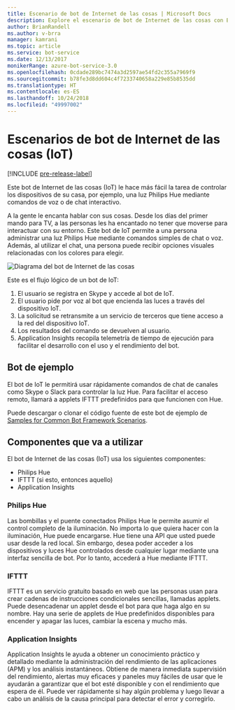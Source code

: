 ```yaml
---
title: Escenario de bot de Internet de las cosas | Microsoft Docs
description: Explore el escenario de bot de Internet de las cosas con Bot Framework.
author: BrianRandell
ms.author: v-brra
manager: kamrani
ms.topic: article
ms.service: bot-service
ms.date: 12/13/2017
monikerRange: azure-bot-service-3.0
ms.openlocfilehash: 0cdade289bc7474a3d2597ae54fd2c355a7969f9
ms.sourcegitcommit: b78fe3d8dd604c4f7233740658a229e85b8535dd
ms.translationtype: HT
ms.contentlocale: es-ES
ms.lasthandoff: 10/24/2018
ms.locfileid: "49997002"
---
```

# <a name="internet-of-things-iot-bot-scenario"></a>Escenarios de bot de Internet de las cosas (IoT)

[!INCLUDE [pre-release-label](includes/pre-release-label-v3.md)]

Este bot de Internet de las cosas (IoT) le hace más fácil la tarea de controlar los dispositivos de su casa, por ejemplo, una luz Philips Hue mediante comandos de voz o de chat interactivo.

A la gente le encanta hablar con sus cosas. Desde los días del primer mando para TV, a las personas les ha encantado no tener que moverse para interactuar con su entorno. Este bot de IoT permite a una persona administrar una luz Philips Hue mediante comandos simples de chat o voz. Además, al utilizar el chat, una persona puede recibir opciones visuales relacionadas con los colores para elegir.

![Diagrama del bot de Internet de las cosas](~/media/scenarios/bot-service-scenario-iot-bot.png)

Este es el flujo lógico de un bot de IoT:

1. El usuario se registra en Skype y accede al bot de IoT.
2. El usuario pide por voz al bot que encienda las luces a través del dispositivo IoT.
3. La solicitud se retransmite a un servicio de terceros que tiene acceso a la red del dispositivo IoT.
4. Los resultados del comando se devuelven al usuario.
5. Application Insights recopila telemetría de tiempo de ejecución para facilitar el desarrollo con el uso y el rendimiento del bot.

## <a name="sample-bot"></a>Bot de ejemplo
El bot de IoT le permitirá usar rápidamente comandos de chat de canales como Skype o Slack para controlar la luz Hue. Para facilitar el acceso remoto, llamará a applets IFTTT predefinidos para que funcionen con Hue.

Puede descargar o clonar el código fuente de este bot de ejemplo de [Samples for Common Bot Framework Scenarios](https://aka.ms/bot/scenarios).

## <a name="components-youll-use"></a>Componentes que va a utilizar
El bot de Internet de las cosas (IoT) usa los siguientes componentes:
-   Philips Hue
-   IFTTT (si esto, entonces aquello)
-   Application Insights

### <a name="philips-hue"></a>Philips Hue
Las bombillas y el puente conectados Philips Hue le permite asumir el control completo de la iluminación. No importa lo que quiera hacer con la iluminación, Hue puede encargarse. Hue tiene una API que usted puede usar desde la red local. Sin embargo, desea poder acceder a los dispositivos y luces Hue controlados desde cualquier lugar mediante una interfaz sencilla de bot. Por lo tanto, accederá a Hue mediante IFTTT.

### <a name="ifttt"></a>IFTTT
IFTTT es un servicio gratuito basado en web que las personas usan para crear cadenas de instrucciones condicionales sencillas, llamadas applets. Puede desencadenar un applet desde el bot para que haga algo en su nombre. Hay una serie de applets de Hue predefinidos disponibles para encender y apagar las luces, cambiar la escena y mucho más.

### <a name="application-insights"></a>Application Insights
Application Insights le ayuda a obtener un conocimiento práctico y detallado mediante la administración del rendimiento de las aplicaciones (APM) y los análisis instantáneos. Obtiene de manera inmediata supervisión del rendimiento, alertas muy eficaces y paneles muy fáciles de usar que le ayudarán a garantizar que el bot esté disponible y con el rendimiento que espera de él. Puede ver rápidamente si hay algún problema y luego llevar a cabo un análisis de la causa principal para detectar el error y corregirlo.
